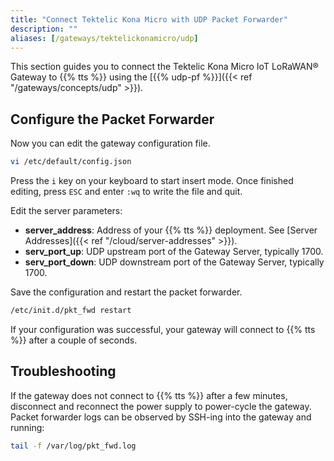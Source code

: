 ```yaml
---
title: "Connect Tektelic Kona Micro with UDP Packet Forwarder"
description: ""
aliases: [/gateways/tektelickonamicro/udp]
---
```


This section guides you to connect the Tektelic Kona Micro IoT LoRaWAN® Gateway to {{% tts %}} using the [{{% udp-pf %}}]({{< ref "/gateways/concepts/udp" >}}).

<!--more-->

## Configure the Packet Forwarder

Now you can edit the gateway configuration file.

```bash
vi /etc/default/config.json
```

Press the `i` key on your keyboard to start insert mode. Once finished editing, press `ESC` and enter `:wq` to write the file and quit.

Edit the server parameters:

- **server_address**: Address of your {{% tts %}} deployment. See [Server Addresses]({{< ref "/cloud/server-addresses" >}}).
- **serv_port_up**: UDP upstream port of the Gateway Server, typically 1700.
- **serv_port_down**: UDP downstream port of the Gateway Server, typically 1700.

Save the configuration and restart the packet forwarder.

```bash
/etc/init.d/pkt_fwd restart
```

If your configuration was successful, your gateway will connect to {{% tts %}} after a couple of seconds.

## Troubleshooting

If the gateway does not connect to {{% tts %}} after a few minutes, disconnect and reconnect the power supply to power-cycle the gateway. Packet forwarder logs can be observed by SSH-ing into the gateway and running:

```bash
tail -f /var/log/pkt_fwd.log
```
